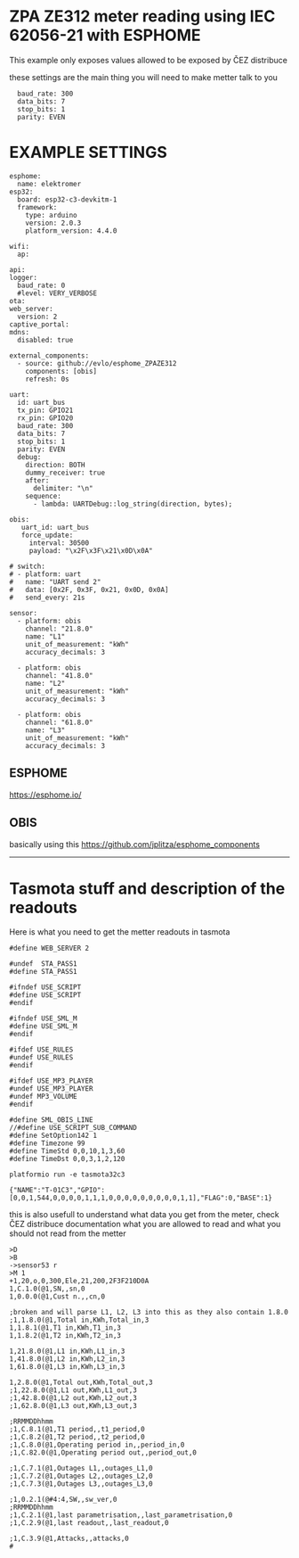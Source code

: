 # ZPA ZE312 meter reading using IEC 62056-21 with ESPHOME

This example only exposes values allowed to be exposed by ČEZ distribuce

these settings are the main thing you will need to make metter talk to you

```
  baud_rate: 300
  data_bits: 7
  stop_bits: 1
  parity: EVEN
```





# EXAMPLE SETTINGS

```
esphome:
  name: elektromer
esp32:
  board: esp32-c3-devkitm-1
  framework:
    type: arduino
    version: 2.0.3
    platform_version: 4.4.0  

wifi:
  ap:

api:
logger:
  baud_rate: 0
  #level: VERY_VERBOSE
ota:
web_server:
  version: 2
captive_portal:
mdns:
  disabled: true

external_components:
  - source: github://evlo/esphome_ZPAZE312
    components: [obis]
    refresh: 0s

uart:
  id: uart_bus
  tx_pin: GPIO21
  rx_pin: GPIO20  
  baud_rate: 300
  data_bits: 7
  stop_bits: 1
  parity: EVEN
  debug: 
    direction: BOTH
    dummy_receiver: true
    after:
      delimiter: "\n"
    sequence:
      - lambda: UARTDebug::log_string(direction, bytes);

obis:
   uart_id: uart_bus
   force_update: 
     interval: 30500
     payload: "\x2F\x3F\x21\x0D\x0A"

# switch:
# - platform: uart
#   name: "UART send 2"
#   data: [0x2F, 0x3F, 0x21, 0x0D, 0x0A]
#   send_every: 21s

sensor:
  - platform: obis
    channel: "21.8.0"
    name: "L1"
    unit_of_measurement: "kWh"
    accuracy_decimals: 3

  - platform: obis
    channel: "41.8.0"
    name: "L2"
    unit_of_measurement: "kWh"
    accuracy_decimals: 3

  - platform: obis
    channel: "61.8.0"
    name: "L3"
    unit_of_measurement: "kWh"
    accuracy_decimals: 3
```


## ESPHOME

https://esphome.io/

## OBIS

basically using this https://github.com/jplitza/esphome_components

*******

# Tasmota stuff and description of the readouts

Here is what you need to get the metter readouts in tasmota

```
#define WEB_SERVER 2

#undef  STA_PASS1
#define STA_PASS1

#ifndef USE_SCRIPT
#define USE_SCRIPT
#endif

#ifndef USE_SML_M
#define USE_SML_M
#endif

#ifdef USE_RULES
#undef USE_RULES
#endif

#ifdef USE_MP3_PLAYER 
#undef USE_MP3_PLAYER
#undef MP3_VOLUME
#endif

#define SML_OBIS_LINE
//#define USE_SCRIPT_SUB_COMMAND
#define SetOption142 1
#define Timezone 99
#define TimeStd 0,0,10,1,3,60
#define TimeDst 0,0,3,1,2,120
```

```
platformio run -e tasmota32c3
```
```
{"NAME":"T-01C3","GPIO":[0,0,1,544,0,0,0,0,1,1,1,0,0,0,0,0,0,0,0,0,1,1],"FLAG":0,"BASE":1}
```

this is also usefull to understand what data you get from the meter, check ČEZ distribuce documentation what you are allowed to read and what you should not read from the metter 

```
>D
>B
->sensor53 r
>M 1
+1,20,o,0,300,Ele,21,200,2F3F210D0A
1,C.1.0(@1,SN,,sn,0
1,0.0.0(@1,Cust n.,,cn,0

;broken and will parse L1, L2, L3 into this as they also contain 1.8.0
;1,1.8.0(@1,Total in,KWh,Total_in,3
1,1.8.1(@1,T1 in,KWh,T1_in,3
1,1.8.2(@1,T2 in,KWh,T2_in,3

1,21.8.0(@1,L1 in,KWh,L1_in,3
1,41.8.0(@1,L2 in,KWh,L2_in,3
1,61.8.0(@1,L3 in,KWh,L3_in,3

1,2.8.0(@1,Total out,KWh,Total_out,3
;1,22.8.0(@1,L1 out,KWh,L1_out,3
;1,42.8.0(@1,L2 out,KWh,L2_out,3
;1,62.8.0(@1,L3 out,KWh,L3_out,3

;RRMMDDhhmm
;1,C.8.1(@1,T1 period,,t1_period,0
;1,C.8.2(@1,T2 period,,t2_period,0
;1,C.8.0(@1,Operating period in,,period_in,0
;1,C.82.0(@1,Operating period out,,period_out,0

;1,C.7.1(@1,Outages L1,,outages_L1,0
;1,C.7.2(@1,Outages L2,,outages_L2,0
;1,C.7.3(@1,Outages L3,,outages_L3,0

;1,0.2.1(@#4:4,SW,,sw_ver,0
;RRMMDDhhmm
;1,C.2.1(@1,last parametrisation,,last_parametrisation,0
;1,C.2.9(@1,last readout,,last_readout,0

;1,C.3.9(@1,Attacks,,attacks,0
#
````
